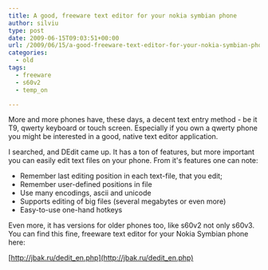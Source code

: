 ```yaml
---
title: A good, freeware text editor for your nokia symbian phone
author: silviu
type: post
date: 2009-06-15T09:03:51+00:00
url: /2009/06/15/a-good-freeware-text-editor-for-your-nokia-symbian-phone/
categories:
  - old
tags:
  - freeware
  - s60v2
  - temp_on

---
```

More and more phones have, these days, a decent text entry method - be it T9, qwerty keyboard or touch screen. Especially if you own a qwerty phone you might be interested in a good, native text editor application.

I searched, and DEdit came up. It has a ton of features, but more important you can easily edit text files on your phone. From it's features one can note:

  * Remember last editing position in each text-file, that you edit;
  * Remember user-defined positions in file
  * Use many encodings, ascii and unicode
  * Supports editing of big files (several megabytes or even more)
  * Easy-to-use one-hand hotkeys

Even more, it has versions for older phones too, like s60v2 not only s60v3. You can find this fine, freeware text editor for your Nokia Symbian phone here:

[http://jbak.ru/dedit_en.php](http://jbak.ru/dedit_en.php)